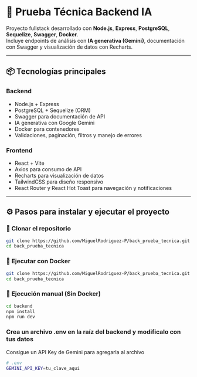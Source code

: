 # 🚀 Prueba Técnica Backend IA

Proyecto fullstack desarrollado con **Node.js**, **Express**, **PostgreSQL**, **Sequelize**, **Swagger**, **Docker**.  
Incluye endpoints de análisis con **IA generativa (Gemini)**, documentación con Swagger y visualización de datos con Recharts.

---

## 📦 Tecnologías principales

### Backend
- Node.js + Express
- PostgreSQL + Sequelize (ORM)
- Swagger para documentación de API
- IA generativa con Google Gemini
- Docker para contenedores
- Validaciones, paginación, filtros y manejo de errores

### Frontend
- React + Vite
- Axios para consumo de API
- Recharts para visualización de datos
- TailwindCSS para diseño responsivo
- React Router y React Hot Toast para navegación y notificaciones

---

## ⚙️ Pasos para instalar y ejecutar el proyecto

### 🔧 Clonar el repositorio
```bash
git clone https://github.com/MiguelRodriguez-P/back_prueba_tecnica.git
cd back_prueba_tecnica
```

### 🐳 Ejecutar con Docker
```bash
git clone https://github.com/MiguelRodriguez-P/back_prueba_tecnica.git
cd back_prueba_tecnica
```

### 🧰 Ejecución manual (Sin Docker)
```bash
cd backend
npm install
npm run dev
```

### Crea un archivo .env en la raíz del backend y modificalo con tus datos
Consigue un API Key de Gemini para agregarla al archivo
```bash
# .env
GEMINI_API_KEY=tu_clave_aqui
